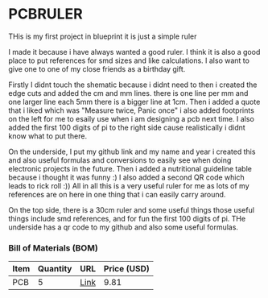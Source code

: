 # PCBRULER
 THis is my first project in blueprint it is just a simple ruler
 
 I made it because i have always wanted a good ruler. I think it is also a good place to put references for smd sizes and like calculations. I also want to give one to one of my close friends as a birthday gift.
 
 Firstly I didnt touch the shematic because i didnt need to then i created the edge cuts and added the cm and mm lines. there is one line per mm and one larger line each 5mm there is a bigger line at 1cm. Then i added a quote that i liked which was "Measure twice, Panic once" i also added footprints on the left for me to esaily use when i am designing a pcb next time. I also added the first 100 digits of pi to the right side cause realistically i didnt know what to put there. 
 
 On the underside, I put my github link and my name and year i created this and also useful formulas and conversions to easily see when doing electronic projects in the future. Then i added a nutritional guideline table because i thought it was funny :) I also added a second QR code which leads to rick roll :)) All in all this is a very useful ruler for me as lots of my references are on here in one thing that i can easily carry around. 
 
On the top side, there is a 30cm ruler and some useful things those useful things include smd references, and for fun the first 100 digits of pi. THe underside has a qr code to my github and also some useful formulas.

### Bill of Materials (BOM)

| Item | Quantity | URL | Price (USD) |
|------|---------|-----|-------------|
| PCB | 5 | [Link](https://cart.jlcpcb.com/quote?orderType=1&homeUploadNum=6f552ba165f94ad8b5276539fe3203e9&businessType=example&fileName=PCB.zipA) | 9.81 |

